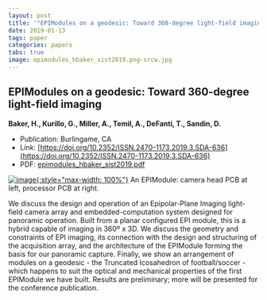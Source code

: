```yaml
---
layout: post
title: '"EPIModules on a geodesic: Toward 360-degree light-field imaging"'
date: 2019-01-13
tags: paper
categories: papers
tabs: true
image: epimodules_hbaker_sist2019.png-srcw.jpg
---
```


## EPIModules on a geodesic: Toward 360-degree light-field imaging
**Baker, H., Kurillo, G., Miller, A., Temil, A., DeFanti, T., Sandin, D.**
- Publication: Burlingame, CA
- Link: [https://doi.org/10.2352/ISSN.2470-1173.2019.3.SDA-636](https://doi.org/10.2352/ISSN.2470-1173.2019.3.SDA-636)
- PDF: [epimodules_hbaker_sist2019.pdf](/documents/epimodules_hbaker_sist2019.pdf)


[![image](https://www.evl.uic.edu/output/originals/epimodules_hbaker_sist2019.png-srcw.jpg){:style="max-width: 100%"}](https://www.evl.uic.edu/output/originals/epimodules_hbaker_sist2019.png-srcw.jpg)
An EPIModule: camera head PCB at left, processor PCB at right.

We discuss the design and operation of an Epipolar-Plane Imaging light-field camera array and embedded-computation system designed for panoramic operation. Built from a planar configured EPI module, this is a hybrid capable of imaging in 360º x 3D. We discuss the geometry and constraints of EPI imaging, its connection with the design and structuring of the acquisition array, and the architecture of the EPIModule forming the basis for our panoramic capture. Finally, we show an arrangement of modules on a geodesic - the Truncated Icosahedron of football/soccer - which happens to suit the optical and mechanical properties of the first EPIModule we have built. Results are preliminary; more will be presented for the conference publication.
